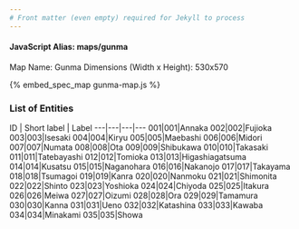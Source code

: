 ```yaml
---
# Front matter (even empty) required for Jekyll to process
---
```


#### JavaScript Alias: maps/gunma

Map Name: Gunma
Dimensions (Width x Height): 530x570



{% embed_spec_map gunma-map.js %}

### List of Entities

ID | Short label | Label
---|---|---|---
001|001|Annaka
002|002|Fujioka
003|003|Isesaki
004|004|Kiryu
005|005|Maebashi
006|006|Midori
007|007|Numata
008|008|Ota
009|009|Shibukawa
010|010|Takasaki
011|011|Tatebayashi
012|012|Tomioka
013|013|Higashiagatsuma
014|014|Kusatsu
015|015|Naganohara
016|016|Nakanojo
017|017|Takayama
018|018|Tsumagoi
019|019|Kanra
020|020|Nanmoku
021|021|Shimonita
022|022|Shinto
023|023|Yoshioka
024|024|Chiyoda
025|025|Itakura
026|026|Meiwa
027|027|Oizumi
028|028|Ora
029|029|Tamamura
030|030|Kanna
031|031|Ueno
032|032|Katashina
033|033|Kawaba
034|034|Minakami
035|035|Showa